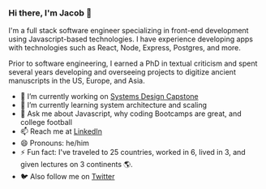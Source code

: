 ### Hi there, I'm Jacob 👋

I'm a full stack software engineer specializing in front-end development using Javascript-based technologies. I have experience developing apps with technologies such as React, Node, Express, Postgres, and more.

Prior to software engineering, I earned a PhD in textual criticism and spent several years developing and overseeing projects to digitize ancient manuscripts in the US, Europe, and Asia.

- 🔭 I’m currently working on <a href="https://github.com/JacobWPeterson/Reviews" target="blank">Systems Design Capstone</a>
- 🌱 I’m currently learning system architecture and scaling
- 💬 Ask me about Javascript, why coding Bootcamps are great, and college football
- 📫 Reach me at <a href="https://www.linkedin.com/in/jacobwpeterson/" target="blank">LinkedIn</a>
- 😄 Pronouns: he/him
- ⚡ Fun fact: I've traveled to 25 countries, worked in 6, lived in 3, and given lectures on 3 continents 🌎.
- 🐦 Also follow me on <a href="https://twitter.com/jacobwpeterson" target="blank">Twitter</a>
